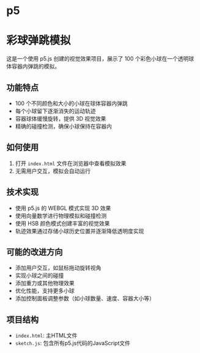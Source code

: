 # p5
# 彩球弹跳模拟

这是一个使用 p5.js 创建的视觉效果项目，展示了 100 个彩色小球在一个透明球体容器内弹跳的模拟。

## 功能特点

- 100 个不同颜色和大小的小球在球体容器内弹跳
- 每个小球留下逐渐消失的运动轨迹
- 容器球体缓慢旋转，提供 3D 视觉效果
- 精确的碰撞检测，确保小球保持在容器内

## 如何使用

1. 打开 `index.html` 文件在浏览器中查看模拟效果
2. 无需用户交互，模拟会自动运行

## 技术实现

- 使用 p5.js 的 WEBGL 模式实现 3D 效果
- 使用向量数学进行物理模拟和碰撞检测
- 使用 HSB 颜色模式创建丰富的视觉效果
- 轨迹效果通过存储小球历史位置并逐渐降低透明度实现

## 可能的改进方向

- 添加用户交互，如鼠标拖动旋转视角
- 实现小球之间的碰撞
- 添加重力或其他物理效果
- 优化性能，支持更多小球
- 添加控制面板调整参数（如小球数量、速度、容器大小等）

## 项目结构

- `index.html`: 主HTML文件
- `sketch.js`: 包含所有p5.js代码的JavaScript文件 
